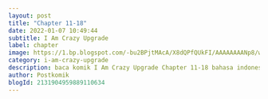 ```yaml
---
layout: post 
title: "Chapter 11-18"
date: 2022-01-07 10:49:44
subtitle: I Am Crazy Upgrade
label: chapter
image: https://1.bp.blogspot.com/-bu2BPjtMAcA/X8dQPfQUkFI/AAAAAAAANp8/wzXJWTNre9sQ7D8lVUO_PvTdgjGJCQKYQCLcBGAsYHQ/s72-c/i-am-crazy-upgrade-529527-1hb4lHhv.jpg
category: i-am-crazy-upgrade
description: baca komik I Am Crazy Upgrade Chapter 11-18 bahasa indonesia 
author: Postkomik
blogId: 2131904959889110634
---
```

